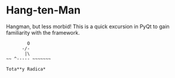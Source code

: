 # Hang-ten-Man
Hangman, but less morbid! This is a quick excursion in PyQt to gain familiarity with the framework.

```
        O
      -/-
       |\
~~ ^----- ~~~~~~~

Tota**y Radica*
```

